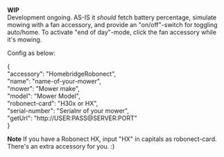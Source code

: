 **WIP**  
Development ongoing.  AS-IS it _should_ fetch battery percentage, simulate mowing with a fan accessory, and provide an "on/off"-switch for toggling auto/home.  To activate "end of day"-mode, click the fan accessory while it's mowing.

Config as below:  

{  
	"accessory": "HomebridgeRobonect",  
	"name": "name-of-your-mower",  
	"mower": "Mower make",  
	"model": "Mower Model",  
	"robonect-card": "H30x or HX",  
	"serial-number": "Serialnr of your mower",  
	"getUrl": "http://USER:PASS@SERVER:PORT"  
}  
  

**Note** If you have a Robonect HX, input "HX" in capitals as robonect-card. There's an extra accessory for you. :)